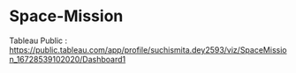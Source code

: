 # Space-Mission
Tableau Public : https://public.tableau.com/app/profile/suchismita.dey2593/viz/SpaceMission_16728539102020/Dashboard1
